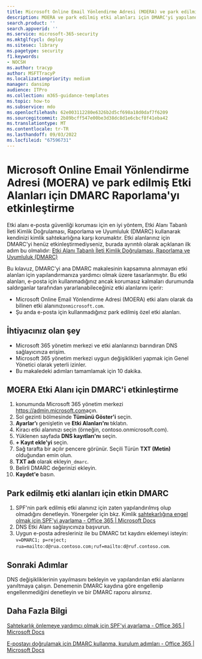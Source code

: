 ```yaml
---
title: Microsoft Online Email Yönlendirme Adresi (MOERA) ve park edilmiş Etki Alanları için DMARC Raporlama'yı etkinleştirme
description: MOERA ve park edilmiş etki alanları için DMARC'yi yapılandırma adımları.
search.product: ''
search.appverid: ''
ms.service: microsoft-365-security
ms.mktglfcycl: deploy
ms.sitesec: library
ms.pagetype: security
f1.keywords:
- NOCSH
ms.author: tracyp
author: MSFTTracyP
ms.localizationpriority: medium
manager: dansimp
audience: ITPro
ms.collection: m365-guidance-templates
ms.topic: how-to
ms.subservice: mdo
ms.openlocfilehash: 62e003112280e6326b2d5cf698a18d0daf7f6209
ms.sourcegitcommit: 2b89bcff547e00be3d38dc8d1e6cbcf8f41eba42
ms.translationtype: MT
ms.contentlocale: tr-TR
ms.lasthandoff: 09/03/2022
ms.locfileid: "67596731"
---
```

# <a name="how-to-enable-dmarc-reporting-for-microsoft-online-email-routing-address-moera-and-parked-domains"></a>Microsoft Online Email Yönlendirme Adresi (MOERA) ve park edilmiş Etki Alanları için DMARC Raporlama'yı etkinleştirme

Etki alanı e-posta güvenliği koruması için en iyi yöntem, Etki Alanı Tabanlı İleti Kimlik Doğrulaması, Raporlama ve Uyumluluk (DMARC) kullanarak kendinizi kimlik sahtekarlığına karşı korumaktır. Etki alanlarınız için DMARC'yi henüz etkinleştirmediyseniz, burada ayrıntılı olarak açıklanan ilk adım bu olmalıdır: [Etki Alanı Tabanlı İleti Kimlik Doğrulaması, Raporlama ve Uyumluluk (DMARC)](/microsoft-365/security/office-365-security/use-dmarc-to-validate-email)

Bu kılavuz, DMARC'yi ana DMARC makalesinin kapsamına alınmayan etki alanları için yapılandırmanıza yardımcı olmak üzere tasarlanmıştır. Bu etki alanları, e-posta için kullanmadığınız ancak korumasız kalmaları durumunda saldırganlar tarafından yararlanabileceğiniz etki alanlarını içerir:

- Microsoft Online Email Yönlendirme Adresi (MOERA) etki alanı olarak da bilinen etki alanınız`onmicrosoft.com`.
- Şu anda e-posta için kullanmadığınız park edilmiş özel etki alanları.

## <a name="what-youll-need"></a>İhtiyacınız olan şey

- Microsoft 365 yönetim merkezi ve etki alanlarınızı barındıran DNS sağlayıcınıza erişim.
- Microsoft 365 yönetim merkezi uygun değişiklikleri yapmak için Genel Yönetici olarak yeterli izinler.
- Bu makaledeki adımları tamamlamak için 10 dakika.

## <a name="activate-dmarc-for-moera-domain"></a>MOERA Etki Alanı için DMARC'i etkinleştirme

1. konumunda Microsoft 365 yönetim merkezi <https://admin.microsoft.com>açın.
1. Sol gezinti bölmesinde **Tümünü Göster'i** seçin.
1. **Ayarlar'ı** genişletin ve **Etki Alanları'nı** tıklatın.
1. Kiracı etki alanınızı seçin (örneğin, contoso.onmicrosoft.com).
1. Yüklenen sayfada **DNS kayıtları'nı** seçin.
1. **+ Kayıt ekle'yi** seçin.
1. Sağ tarafta bir açılır pencere görünür. Seçili Türün **TXT (Metin)** olduğundan emin olun.
1. **TXT adı** olarak ekleyin`_dmarc`.
1. Belirli DMARC değerinizi ekleyin.
1. **Kaydet'e** basın.

## <a name="active-dmarc-for-parked-domains"></a>Park edilmiş etki alanları için etkin DMARC

1. SPF'nin park edilmiş etki alanınız için zaten yapılandırılmış olup olmadığını denetleyin. Yönergeler için bkz. Kimlik [sahtekarlığına engel olmak için SPF'yi ayarlama - Office 365 | Microsoft Docs](/microsoft-365/security/office-365-security/set-up-spf-in-office-365-to-help-prevent-spoofing#how-to-handle-subdomains)
1. DNS Etki Alanı sağlayıcınıza başvurun.
1. Uygun e-posta adresleriniz ile bu DMARC txt kaydını eklemeyi isteyin: `v=DMARC1; p=reject; rua=mailto:d@rua.contoso.com;ruf=mailto:d@ruf.contoso.com`.

## <a name="next-steps"></a>Sonraki Adımlar

DNS değişikliklerinin yayılmasını bekleyin ve yapılandırılan etki alanlarını yanıltmaya çalışın. Denemenin DMARC kaydına göre engellenip engellenmediğini denetleyin ve bir DMARC raporu alırsınız.

## <a name="more-information"></a>Daha Fazla Bilgi

[Sahtekarlık önlemeye yardımcı olmak için SPF'yi ayarlama - Office 365 | Microsoft Docs](/microsoft-365/security/office-365-security/set-up-spf-in-office-365-to-help-prevent-spoofing)

[E-postayı doğrulamak için DMARC kullanma, kurulum adımları - Office 365 | Microsoft Docs](/microsoft-365/security/office-365-security/use-dmarc-to-validate-email)
